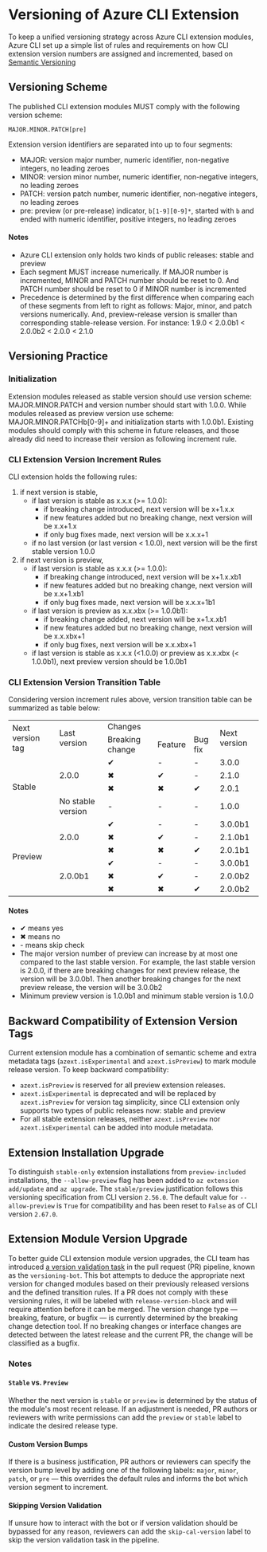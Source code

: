 # Versioning of Azure CLI Extension

To keep a unified versioning strategy across Azure CLI extension modules, Azure CLI set up a simple list of rules and requirements on how CLI extension version numbers are assigned and incremented, based on [Semantic Versioning](https://semver.org/#semantic-versioning-200) 

## Versioning Scheme

The published CLI extension modules MUST comply with the following version scheme:

```
MAJOR.MINOR.PATCH[pre]
```
Extension version identifiers are separated into up to four segments:

- MAJOR: version major number, numeric identifier, non-negative integers, no leading zeroes
- MINOR: version minor number, numeric identifier, non-negative integers, no leading zeroes
- PATCH: version patch number, numeric identifier, non-negative integers, no leading zeroes
- pre: preview (or pre-release) indicator, `b[1-9][0-9]*`, started with `b` and ended with numeric identifier, positive integers, no leading zeroes

#### Notes
- Azure CLI extension only holds two kinds of public releases: stable and preview
- Each segment MUST increase numerically. If MAJOR number is incremented, MINOR and PATCH number should be reset to 0. And PATCH number should be reset to 0 if MINOR number is incremented
- Precedence is determined by the first difference when comparing each of these segments from left to right as follows: Major, minor, and patch versions numerically. And, preview-release version is smaller than corresponding stable-release version. For instance: 1.9.0 < 2.0.0b1 < 2.0.0b2 < 2.0.0 < 2.1.0

## Versioning Practice

### Initialization

Extension modules released as stable version should use version scheme: MAJOR.MINOR.PATCH and version number should start with 1.0.0. While modules released as preview version use scheme: MAJOR.MINOR.PATCHb[0-9]+ and initialization starts with 1.0.0b1. Existing modules should comply with this scheme in future releases, and those already did need to increase their version as following increment rule.

### CLI Extension Version Increment Rules
CLI extension holds the following rules:
1. if next version is stable,
   - if last version is stable as x.x.x (>= 1.0.0):
     - if breaking change introduced, next version will be x+1.x.x
     - if new features added but no breaking change, next version will be x.x+1.x
     - if only bug fixes made, next version will be x.x.x+1
   - if no last version (or last version < 1.0.0), next version will be the first stable version 1.0.0
2. if next version is preview,
   - if last version is stable as x.x.x (>= 1.0.0):
     - if breaking change introduced, next version will be x+1.x.xb1
     - if new features added but no breaking change, next version will be x.x+1.xb1
     - if only bug fixes made, next version will be x.x.x+1b1
   - if last version is preview as x.x.xbx (>= 1.0.0b1):
     - if breaking change added, next version will be x+1.x.xb1
     - if new features added but no breaking change, next version will be x.x.xbx+1
     - if only bug fixes, next version will be x.x.xbx+1
   - if last version is stable as x.x.x (<1.0.0) or preview as x.x.xbx (< 1.0.0b1), next preview version should be 1.0.0b1

### CLI Extension Version Transition Table

Considering version increment rules above, version transition table can be summarized as table below:

<table>
    <tr>
        <td rowspan="2">Next version tag</td>
        <td rowspan="2">Last version</td>
        <td colspan="3">Changes</td>
        <td rowspan="2">Next version</td>
    </tr>
    <tr>
        <td>Breaking change</td>
        <td>Feature</td>
        <td>Bug fix</td>
    </tr>
    <tr>
        <td rowspan="4">Stable</td>
        <td rowspan="3">2.0.0</td>
        <td>&#10004</td>
        <td>-</td>
        <td>-</td>
        <td>3.0.0</td>
    </tr>
    <tr>
        <td>&#10006</td>
        <td>&#10004</td>
        <td>-</td>
        <td>2.1.0</td>
    </tr>
    <tr>
        <td>&#10006</td>
        <td>&#10006</td>
        <td>&#10004</td>
        <td>2.0.1</td>
    </tr>
    <tr>
        <td>No stable version</td>
        <td>-</td>
        <td>-</td>
        <td>-</td>
        <td>1.0.0</td>
    </tr>
    <tr>
        <td rowspan="6">Preview</td>
        <td rowspan="3">2.0.0</td>
        <td>&#10004</td>
        <td>-</td>
        <td>-</td>
        <td>3.0.0b1</td>
    </tr>
    <tr>
        <td>&#10006</td>
        <td>&#10004</td>
        <td>-</td>
        <td>2.1.0b1</td>
    </tr>
    <tr>
        <td>&#10006</td>
        <td>&#10006</td>
        <td>&#10004</td>
        <td>2.0.1b1</td>
    </tr>
    <tr>
        <td rowspan="3">2.0.0b1</td>
        <td>&#10004</td>
        <td>-</td>
        <td>-</td>
        <td>3.0.0b1</td>
    </tr>
    <tr>
        <td>&#10006</td>
        <td>&#10004</td>
        <td>-</td>
        <td>2.0.0b2</td>
    </tr>
    <tr>
        <td>&#10006</td>
        <td>&#10006</td>
        <td>&#10004</td>
        <td>2.0.0b2</td>
    </tr>
</table>

#### Notes
- &#10004; means yes
- &#10006; means no
- \- means skip check
- The major version number of preview can increase by at most one compared to the last stable version. For example, the last stable version is 2.0.0, if there are breaking changes for next preview release, the version will be 3.0.0b1. Then another breaking changes for the next preview release, the version will be 3.0.0b2
- Minimum preview version is 1.0.0b1 and minimum stable version is 1.0.0

## Backward Compatibility of Extension Version Tags

Current extension module has a combination of semantic scheme and extra metadata tags (`azext.isExperimental` and `azext.isPreview`) to mark module release version. To keep backward compatibility:
- `azext.isPreview` is reserved for all preview extension releases.
- `azext.isExperimental` is deprecated and will be replaced by `azext.isPreview` for version tag simplicity, since CLI extension only supports two types of public releases now: stable and preview
- For all stable extension releases, neither `azext.isPreview` nor `azext.isExperimental` can be added into module metadata.

## Extension Installation Upgrade

To distinguish `stable-only` extension installations from `preview-included` installations, the `--allow-preview` flag has been added to `az extension add/update` and `az upgrade`. The `stable/preview` justification follows this versioning specification from CLI version `2.56.0`. The default value for `--allow-preview` is `True` for compatibility and has been reset to `False` as of CLI version `2.67.0`.

## Extension Module Version Upgrade

To better guide CLI extension module version upgrades, the CLI team has introduced [a version validation task](https://github.com/Azure/azure-cli-extensions/blob/main/.github/workflows/VersionCalPRComment.yml) in the pull request (PR) pipeline, known as the `versioning-bot`. This bot attempts to deduce the appropriate next version for changed modules based on their previously released versions and the defined transition rules. If a PR does not comply with these versioning rules, it will be labeled with `release-version-block` and will require attention before it can be merged. The version change type — breaking, feature, or bugfix — is currently determined by the breaking change detection tool. If no breaking changes or interface changes are detected between the latest release and the current PR, the change will be classified as a bugfix.

### Notes
#### `Stable` vs. `Preview`
Whether the next version is `stable` or `preview` is determined by the status of the module's most recent release. If an adjustment is needed, PR authors or reviewers with write permissions can add the `preview` or `stable` label to indicate the desired release type. 

#### Custom Version Bumps
If there is a business justification, PR authors or reviewers can specify the version bump level by adding one of the following labels: `major`, `minor`, `patch`, or `pre` — this overrides the default rules and informs the bot which version segment to increment.

#### Skipping Version Validation
If unsure how to interact with the bot or if version validation should be bypassed for any reason, reviewers can add the `skip-cal-version` label to skip the version validation task in the pipeline.